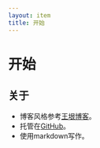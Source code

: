 ```yaml
---
layout: item
title: 开始
---
```

# 开始

## 关于

- 博客风格参考[王垠博客](http://www.yinwang.org/)。
- 托管在[GitHub](https://github.com/neverland0 "GitHub")。
- 使用markdown写作。
